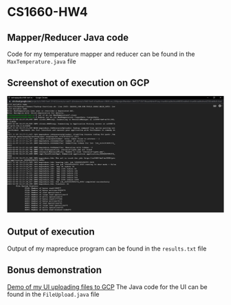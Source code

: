 # CS1660-HW4

## Mapper/Reducer Java code
Code for my temperature mapper and reducer can be found in the ``MaxTemperature.java`` file

## Screenshot of execution on GCP
![Exec on GCP](./Docker/media/mrgcp.PNG)

## Output of execution
Output of my mapreduce program can be found in the ``results.txt`` file

## Bonus demonstration
[Demo of my UI uploading files to GCP](https://www.youtube.com/watch?v=SYK9DpJ9AsI)
The Java code for the UI can be found in the ``FileUpload.java`` file
